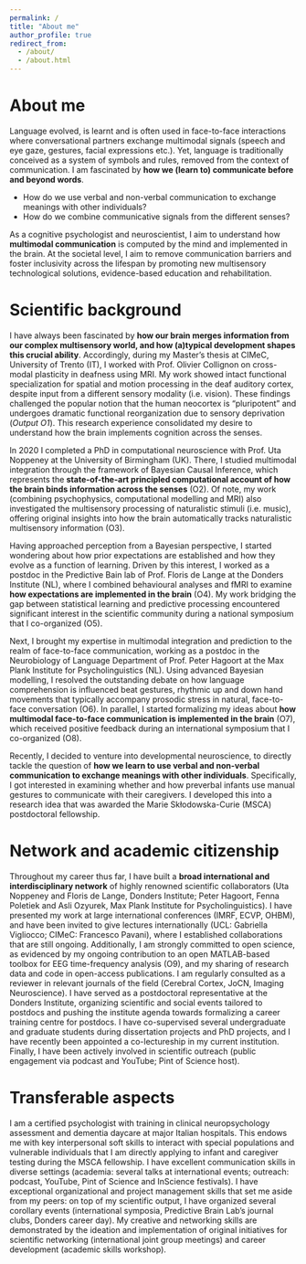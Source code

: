 ```yaml
---
permalink: /
title: "About me"
author_profile: true
redirect_from: 
  - /about/
  - /about.html
---
```


About me
======
Language evolved, is learnt and is often used in face-to-face interactions where conversational partners exchange multimodal signals (speech and eye gaze, gestures, facial expressions etc.). Yet, language is traditionally conceived as a system of symbols and rules, removed from the context of communication. I am fascinated by **how we (learn to) communicate before and beyond words**.

* How do we use verbal and non-verbal communication to exchange meanings with other individuals?
* How do we combine communicative signals from the different senses?

As a cognitive psychologist and neuroscientist, I aim to understand how **multimodal communication** is computed by the mind and implemented in the brain. At the societal level, I aim to remove communication barriers and foster inclusivity across the lifespan by promoting new multisensory technological solutions, evidence-based education and rehabilitation.

Scientific background
======
I have always been fascinated by **how our brain merges information from our complex multisensory world, and how (a)typical development shapes this crucial ability**. Accordingly, during my Master’s thesis at CIMeC, University of Trento (IT), I worked with Prof. Olivier Collignon on cross-modal plasticity in deafness using MRI. My work showed intact functional specialization for spatial and motion processing in the deaf auditory cortex, despite input from a different sensory modality (i.e. vision). These findings challenged the popular notion that the human neocortex is “pluripotent” and undergoes dramatic functional reorganization due to sensory deprivation (*Output O1*). This research experience consolidated my desire to understand how the brain implements cognition across the senses.

In 2020 I completed a PhD in computational neuroscience with Prof. Uta Noppeney at the University of Birmingham (UK). There, I studied multimodal integration through the framework of Bayesian Causal Inference, which represents the **state-of-the-art principled computational account of how the brain binds information across the senses** (O2). Of note, my work (combining psychophysics, computational modelling and MRI) also investigated the multisensory processing of naturalistic stimuli (i.e. music), offering original insights into how the brain automatically tracks naturalistic multisensory information (O3).

Having approached perception from a Bayesian perspective, I started wondering about how prior expectations are established and how they evolve as a function of learning. Driven by this interest, I worked as a postdoc in the Predictive Bain lab of Prof. Floris de Lange at the Donders Institute (NL), where I combined behavioural analyses and fMRI to examine **how expectations are implemented in the brain** (O4). My work bridging the gap between statistical learning and predictive processing encountered significant interest in the scientific community during a national symposium that I co-organized (O5).

Next, I brought my expertise in multimodal integration and prediction to the realm of face-to-face communication, working as a postdoc in the Neurobiology of Language Department of Prof. Peter Hagoort at the Max Plank Institute for Psycholinguistics (NL). Using advanced Bayesian modelling, I resolved the outstanding debate on how language comprehension is influenced beat gestures, rhythmic up and down hand movements that typically accompany prosodic stress in natural, face-to-face conversation (O6). In parallel, I started formalizing my ideas about **how multimodal face-to-face communication is implemented in the brain** (O7), which received positive feedback during an international symposium that I co-organized (O8).

Recently, I decided to venture into developmental neuroscience, to directly tackle the question of **how we learn to use verbal and non-verbal communication to exchange meanings with other individuals**. Specifically, I got interested in examining whether and how preverbal infants use manual gestures to communicate with their caregivers. I developed this into a research idea that was awarded the Marie Skłodowska-Curie (MSCA) postdoctoral fellowship.

Network and academic citizenship
======
Throughout my career thus far, I have built a **broad international and interdisciplinary network** of highly renowned scientific collaborators (Uta Noppeney and Floris de Lange, Donders Institute; Peter Hagoort, Fenna Poletiek and Asli Ozyurek, Max Plank Institute for Psycholinguistics). I have presented my work at large international conferences (IMRF, ECVP, OHBM), and have been invited to give lectures internationally (UCL: Gabriella Vigliocco; CIMeC: Francesco Pavani), where I established collaborations that are still ongoing. Additionally, I am strongly committed to open science, as evidenced by my ongoing contribution to an open MATLAB-based toolbox for EEG time-frequency analysis (O9), and my sharing of research data and code in open-access publications. I am regularly consulted as a reviewer in relevant journals of the field (Cerebral Cortex, JoCN, Imaging Neuroscience). I have served as a postdoctoral representative at the Donders Institute, organizing scientific and social events tailored to postdocs and pushing the institute agenda towards formalizing a career training centre for postdocs. I have co-supervised several undergraduate and graduate students during dissertation projects and PhD projects, and I have recently been appointed a co-lectureship in my current institution. Finally, I have been actively involved in scientific outreach (public engagement via podcast and YouTube; Pint of Science host).

Transferable aspects
======
I am a certified psychologist with training in clinical neuropsychology assessment and dementia daycare at major Italian hospitals. This endows me with key interpersonal soft skills to interact with special populations and vulnerable individuals that I am directly applying to infant and caregiver testing during the MSCA fellowship. I have excellent communication skills in diverse settings (academia: several talks at international events; outreach: podcast, YouTube, Pint of Science and InScience festivals). I have exceptional organizational and project management skills that set me aside from my peers: on top of my scientific output, I have organized several corollary events (international symposia, Predictive Brain Lab’s journal clubs, Donders career day). My creative and networking skills are demonstrated by the ideation and implementation of original initiatives for scientific networking (international joint group meetings) and career development (academic skills workshop).
